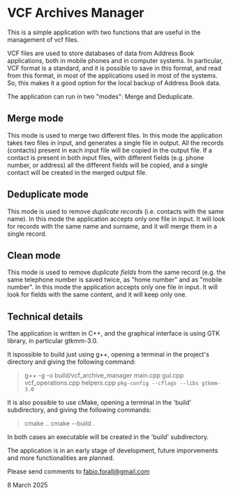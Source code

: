
# VCF Archives Manager


This is a simple application with two functions that are useful in the management of vcf files.

VCF files are used to store databases of data from Address Book applications, both in mobile phones and in computer systems.
In particular, VCF format is a standard, and it is possible to save in this format, and read from this format, in most of the applications used in most of the systems.
So, this makes it a good option for the local backup of Address Book data.

The application can run in two "modes": Merge and Deduplicate.


## Merge mode

This mode is used to merge two different files.
In this mode the application takes two files in input, and generates a single file in output. All the records (contacts) present in each input file will be copied in the output file. If a contact is present in both input files, with different fields (e.g. phone number, or address) all the different fields will be copied, and a single contact will be created in the merged output file.

## Deduplicate mode

This mode is used to remove *duplicate records* (i.e. contacts with the same name).
In this mode the application accepts only one file in input. It will look for records with the same name and surname, and it will merge them in a single record.


## Clean mode

This mode is used to remove *duplicate fields* from the same record (e.g. the same telephone number is saved twice, as "home number" and as "mobile number".
In this mode the application accepts only one file in input. It will look for fields with the same content, and it will keep only one.


## Technical details

The application is written in C++, and the graphical interface is using GTK library, in particular gtkmm-3.0.

It ispossible to build just using g++, opening a terminal in the project's directory and giving the following command:

> g++ -g -o build/vcf_archive_manager main.cpp gui.cpp vcf_operations.cpp helpers.cpp `pkg-config --cflags --libs gtkmm-3.0`


It is also possible to use cMake, opening a terminal in the 'build' subdirectory, and giving the following commands:

> cmake ..
> cmake --build .

In both cases an executable will be created in the 'build' subdirectory.



The application is in an early stage of development, future imporvements and more functionalities are planned.

Please send comments to <fabio.forall@gmail.com>


8 March 2025
